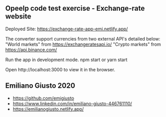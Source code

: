 ## Opeelp code test exercise - Exchange-rate website 

Deployed Site:
https://exchange-rate-app-emi.netlify.app/

The converter support currencies from two external API's detailed below:
"World markets" from https://exchangeratesapi.io/
"Crypto markets" from https://api.binance.com/

Run the app in development mode.
npm start or yarn start

Open http://localhost:3000 to view it in the browser.

## Emiliano Giusto 2020
- https://github.com/emigiusto
- https://www.linkedin.com/in/emiliano-giusto-446761110/
- https://emilianogiusto.netlify.app/